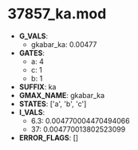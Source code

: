 # 37857_ka.mod

- **G_VALS**:
  - gkabar_ka: 0.00477
- **GATES**:
  - a: 4
  - c: 1
  - b: 1
- **SUFFIX**: ka
- **GMAX_NAME**: gkabar_ka
- **STATES**: ['a', 'b', 'c']
- **I_VALS**:
  - 6.3: 0.004770004470494066
  - 37: 0.004770013802523099
- **ERROR_FLAGS**: []
